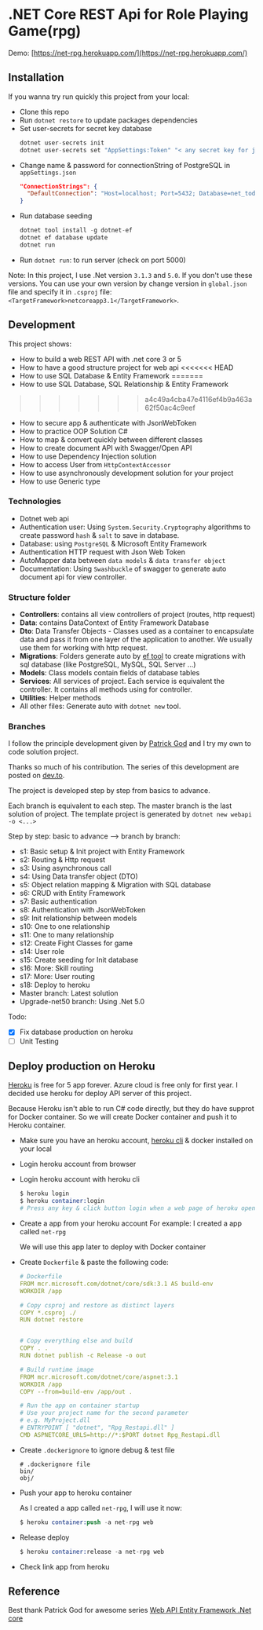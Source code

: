 # .NET Core REST Api for Role Playing Game(rpg)

Demo: [https://net-rpg.herokuapp.com/](https://net-rpg.herokuapp.com/)
## Installation

If you wanna try run quickly this project from your local:
- Clone this repo
- Run `dotnet restore` to update packages dependencies
- Set user-secrets for secret key database
  ```s
  dotnet user-secrets init
  dotnet user-secrets set "AppSettings:Token" "< any secret key for jsonwebtoken>"
  ```
- Change name & password for connectionString of PostgreSQL in `appSettings.json`
  ```json
  "ConnectionStrings": {
    "DefaultConnection": "Host=localhost; Port=5432; Database=net_todo; User ID=postgres; Password=postgres"
  }
  ```
- Run database seeding
  ```s
  dotnet tool install -g dotnet-ef
  dotnet ef database update
  dotnet run
  ```
- Run `dotnet run`: to run server (check on port 5000)

Note: In this project, I use .Net version `3.1.3` and `5.0`. If you don't use these versions. You can use your own version by change version in `global.json` file and specify it in `.csproj` file: `<TargetFramework>netcoreapp3.1</TargetFramework>`.
## Development

This project shows: 
  - How to build a web REST API with .net core 3 or  5
  - How to have a good structure project for web api
<<<<<<< HEAD
  - How to use SQL Database & Entity Framework
=======
  - How to use SQL Database, SQL Relationship & Entity Framework
>>>>>>> a4c49a4cba47e4116ef4b9a463a62f50ac4c9eef
  - How to secure app & authenticate with JsonWebToken
  - How to practice OOP Solution C# 
  - How to map & convert quickly between different classes
  - How to create document API with Swagger/Open API
  - How to use Dependency Injection solution
  - How to access User from `HttpContextAccessor`
  - How to use asynchronously development solution for your project
  - How to use Generic type
  

### Technologies
- Dotnet web api
- Authentication user: Using `System.Security.Cryptography` algorithms to create password `hash` & `salt` to save in database.
- Database: using `PostgreSQL` & Microsoft Entity Framework
- Authentication HTTP request with Json Web Token
- AutoMapper data between `data models` &  `data transfer object`
- Documentation: Using `Swashbuckle` of swagger to generate auto document api for view controller.

### Structure folder

- **Controllers**: contains all view controllers of project (routes, http request)
- **Data**: contains DataContext of Entity Framework Database
- **Dto**: Data Transfer Objects - Classes used as a container to encapsulate data and pass it from one layer of the application to another. We usually use them for working with http request.
- **Migrations**: Folders generate auto by [ef tool](https://docs.microsoft.com/en-us/ef/core/cli/dotnet) to create migrations with sql database (like PostgreSQL, MySQL, SQL Server ...)
- **Models**: Class models contain fields of database tables
- **Services**: All services of project. Each service is equivalent the controller. It contains all methods using for controller.
- **Utilities**: Helper methods
- All other files: Generate auto with `dotnet new` tool.
  

### Branches
I follow the principle development given by [Patrick God](https://dev.to/_patrickgod) and I try my own to code solution project.

  Thanks so much of his contribution. The series of this development are posted on [dev.to](https://dev.to/_patrickgod/net-core-3-1-web-api-entity-framework-jumpstart-part-1-4jla). 

The project is developed step by step from basics to advance.

Each branch is equivalent to each step. The master branch is the last solution of project. The template project is generated by `dotnet new webapi -o <...>`

Step by step: basic to advance --> branch by branch:

- s1: Basic setup & Init  project with Entity Framework
- s2: Routing & Http request
- s3: Using asynchronous call
- s4: Using Data transfer object (DTO)
- s5: Object relation mapping & Migration with SQL database
- s6: CRUD with Entity Framework
- s7: Basic authentication
- s8: Authentication with JsonWebToken
- s9: Init relationship between models
- s10: One to one relationship
- s11: One to many relationship
- s12: Create Fight Classes for game
- s14: User role
- s15: Create seeding for Init database
- s16: More: Skill routing
- s17: More: User routing
- s18: Deploy to heroku
- Master branch: Latest solution
- Upgrade-net50 branch: Using .Net 5.0
  
Todo:
- [x] Fix database production on heroku
- [ ] Unit Testing

## Deploy production on Heroku
[Heroku](https://www.heroku.com/home) is free for 5 app forever. Azure cloud is free only for first year. I decided use heroku for deploy API server of this project.

Because Heroku isn't able to run C# code directly, but they do have supprot for Docker container. So we will create Docker container and push it to Heroku container.

- Make sure you have an heroku account, [heroku cli](https://devcenter.heroku.com/articles/heroku-cli) & docker installed on your local
- Login heroku account from browser
- Login heroku account with heroku cli
  ```s
  $ heroku login
  $ heroku container:login
  # Press any key & click button login when a web page of heroku opened
  ```
- Create a app from your heroku account
  For example: I created a app called `net-rpg`
  
  We will use this app later to deploy with Docker container
- Create `Dockerfile` & paste the following code:
  ```yml
  # Dockerfile
  FROM mcr.microsoft.com/dotnet/core/sdk:3.1 AS build-env
  WORKDIR /app

  # Copy csproj and restore as distinct layers
  COPY *.csproj ./
  RUN dotnet restore


  # Copy everything else and build
  COPY . .
  RUN dotnet publish -c Release -o out

  # Build runtime image
  FROM mcr.microsoft.com/dotnet/core/aspnet:3.1
  WORKDIR /app
  COPY --from=build-env /app/out .

  # Run the app on container startup
  # Use your project name for the second parameter
  # e.g. MyProject.dll
  # ENTRYPOINT [ "dotnet", "Rpg_Restapi.dll" ]
  CMD ASPNETCORE_URLS=http://*:$PORT dotnet Rpg_Restapi.dll
  ```
- Create `.dockerignore` to ignore debug & test file
  ```
  # .dockerignore file
  bin/
  obj/
  ```
- Push your app to heroku container
  
  As I created a app called `net-rpg`, I will use it now:
  ```s
  $ heroku container:push -a net-rpg web
  ```
- Release deploy
  ```s
  $ heroku container:release -a net-rpg web
  ```
- Check link app from heroku
## Reference

Best thank Patrick God for awesome series [Web API Entity Framework .Net core](https://dev.to/_patrickgod/net-core-3-1-web-api-entity-framework-jumpstart-part-1-4jla)

